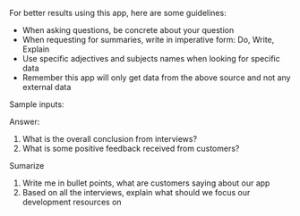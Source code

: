 For better results using this app, here are some guidelines:
- When asking questions, be concrete about your question
- When requesting for summaries, write in imperative form: Do, Write, Explain
- Use specific adjectives and subjects names when looking for specific data
- Remember this app will only get data from the above source and not any external data

Sample inputs:

Answer:
1. What is the overall conclusion from interviews?
2. What is some positive feedback received from customers?

Sumarize
1. Write me in bullet points, what are customers saying about our app
2. Based on all the interviews, explain what should we focus our development resources on